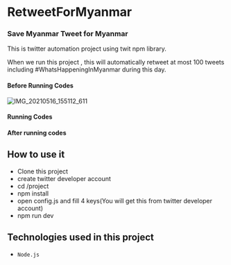 # RetweetForMyanmar
### Save Myanmar Tweet for Myanmar

This is twitter automation project using twit npm library. 

When we run this project , this will automatically retweet at most 100 tweets including #WhatsHappeningInMyanmar during this day.

#### Before Running Codes
![IMG_20210516_155112_611](https://user-images.githubusercontent.com/69965001/118392325-2000be00-b65f-11eb-84fb-ef7b312e17c4.jpg)

#### Running Codes

#### After running codes

## How to use it
- Clone this project
- create twitter developer account
- cd /project
- npm install
- open config.js and fill 4 keys(You will get this from twitter developer account)
- npm run dev 

## Technologies used in this project
- `Node.js`
